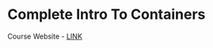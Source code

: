 # Complete Intro To Containers

Course Website - [LINK](https://btholt.github.io/complete-intro-to-containers/)
